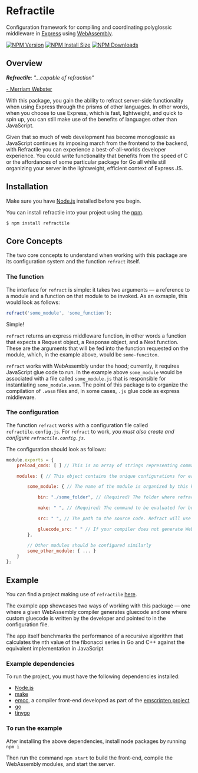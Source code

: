 # Refractile

Configuration framework for compiling and coordinating polyglossic middleware in [Express](https://github.com/expressjs/express) using [WebAssembly](https://webassembly.org/).

[![NPM Version][npm-version-image]][npm-url]
[![NPM Install Size][npm-install-size-image]][npm-install-size-url]
[![NPM Downloads][npm-downloads-image]][npm-downloads-url]

[npm-downloads-image]: https://badgen.net/npm/dm/refractile
[npm-downloads-url]: https://npmcharts.com/compare/refractile?minimal=true
[npm-install-size-image]: https://badgen.net/packagephobia/install/refractile
[npm-install-size-url]: https://packagephobia.com/result?p=refractile
[npm-url]: https://npmjs.org/package/refractile
[npm-version-image]: https://badgen.net/npm/v/refractile

## Overview

**_Refractile_**: _"...capable of refraction"_

[- Merriam Webster](https://www.merriam-webster.com/dictionary/refractile)

With this package, you gain the ability to refract server-side functionality when using Express through the prisms of other languages. In other words, when you choose to use Express, which is fast, lightweight, and quick to spin up, you can still make use of the benefits of languages other than JavaScript.

Given that so much of web development has become monoglossic as JavaScript continues its imposing march from the frontend to the backend, with Refractile you can experience a best-of-all-worlds developer experience. You could write functionality that benefits from the speed of C or the affordances of some particular package for Go all while still organizing your server in the lightweight, efficient context of Express JS.

## Installation

Make sure you have [Node.js](https://nodejs.org/en/) installed before you begin.

You can install refractile into your project using the [npm](https://www.npmjs.com/).

```console
$ npm install refractile
```

## Core Concepts

The two core concepts to understand when working with this package are its configuration system and the function `refract` itself.

### The function

The interface for `refract` is simple: it takes two arguments — a reference to a module and a function on that module to be invoked. As an exmaple, this would look as follows:

```js
refract('some_module', 'some_function');
```

Simple!

`refract` returns an express middleware function, in other words a function that expects a Request object, a Response object, and a Next function. These are the arguments that will be fed into the function requested on the module, which, in the example above, would be `some-funciton`.

`refract` works with WebAssembly under the hood; currently, it requires JavaScript glue code to run. In the example above `some_module` would be associated with a file called `some_module.js` that is responsible for instantiating `some_module.wasm`. The point of this package is to organize the compilation of `.wasm` files and, in some cases, `.js` glue code as express middleware.

### The configuration

The function `refract` works with a configuration file called `refractile.config.js`. For `refract` to work, _you must also create and configure `refractile.config.js`_.

The configuration should look as follows:

```js
module.exports = {
    preload_cmds: [ ] // This is an array of strings representing commands that will run when the configuration is loaded. Use it to create or copy any resources that your modules will depend on

    modules: { // This object contains the unique configurations for each module you want to include

        some_module: { // The name of the module is organized by this key

            bin: "./some_folder", // (Required) The folder where refractile will look for the JS module

            make: " ", // (Required) The command to be evaluated for building sources into WASM modules

            src: " ", // The path to the source code. Refract will use this reference to determine if the module needs to be rebuilt after the code updates.

            gluecode_src: " " // If your compiler does not generate WebAssembly gluecode, you can write your own. When you point to it with this option, it will be copied into the bin folder with a name matching the module key (e.g. some_module) and a .js extension after the .wasm file was compiled.
        },

        // Other modules should be configured similarly
        some_other_module: { ... }
    }
};
```

## Example

You can find a project making use of `refractile` [here](https://github.com/BufoOs/refractile-example).

The example app showcases two ways of working with this package — one where a given WebAssembly compiler generates gluecode and one where custom gluecode is written by the developer and pointed to in the configuration file.

The app itself benchmarks the performance of a recursive algorithm that calculates the nth value of the fibonacci series in Go and C++ against the equivalent implementation in JavaScript

### Example dependencies

To run the project, you must have the following dependencies installed:

- [Node.js](https://nodejs.org/en/)
- [make](https://www.gnu.org/software/make/)
- [emcc](https://emscripten.org/docs/tools_reference/emcc.html), a compiler front-end developed as part of the [emscripten project](https://emscripten.org/index.html)
- [go](https://go.dev/doc/install)
- [tinygo](https://tinygo.org/getting-started/install/)

### To run the example

After installing the above dependencies, install node packages by running `npm i`

Then run the command `npm start` to build the front-end, compile the WebAssembly modules, and start the server.
